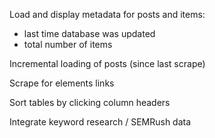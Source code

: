 Load and display metadata for posts and items:

 - last time database was updated
 - total number of items

Incremental loading of posts (since last scrape)

Scrape for elements links

Sort tables by clicking column headers

Integrate keyword research / SEMRush data